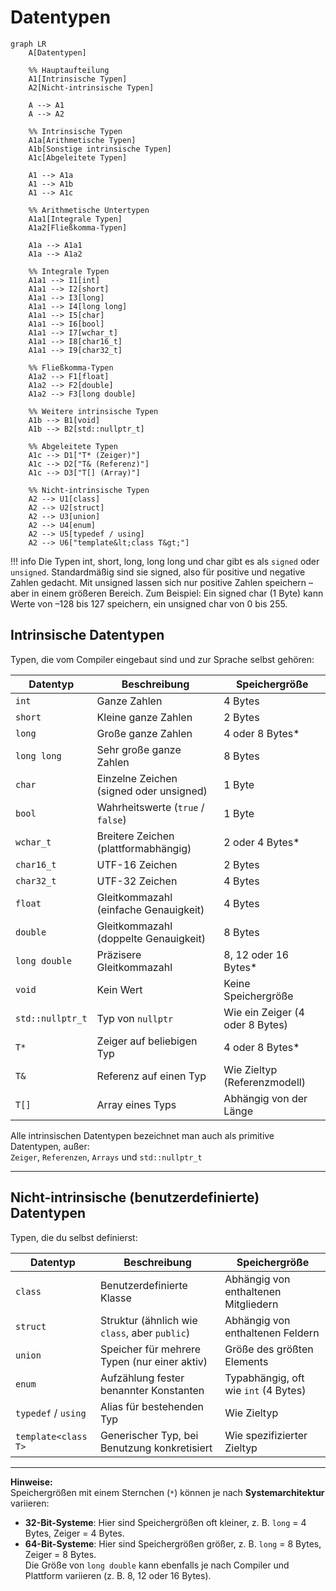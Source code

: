 # Datentypen

```mermaid
graph LR
    A[Datentypen]

    %% Hauptaufteilung
    A1[Intrinsische Typen]
    A2[Nicht-intrinsische Typen]

    A --> A1
    A --> A2

    %% Intrinsische Typen
    A1a[Arithmetische Typen]
    A1b[Sonstige intrinsische Typen]
    A1c[Abgeleitete Typen]

    A1 --> A1a
    A1 --> A1b
    A1 --> A1c

    %% Arithmetische Untertypen
    A1a1[Integrale Typen]
    A1a2[Fließkomma-Typen]

    A1a --> A1a1
    A1a --> A1a2

    %% Integrale Typen
    A1a1 --> I1[int]
    A1a1 --> I2[short]
    A1a1 --> I3[long]
    A1a1 --> I4[long long]
    A1a1 --> I5[char]
    A1a1 --> I6[bool]
    A1a1 --> I7[wchar_t]
    A1a1 --> I8[char16_t]
    A1a1 --> I9[char32_t]

    %% Fließkomma-Typen
    A1a2 --> F1[float]
    A1a2 --> F2[double]
    A1a2 --> F3[long double]

    %% Weitere intrinsische Typen
    A1b --> B1[void]
    A1b --> B2[std::nullptr_t]

    %% Abgeleitete Typen
    A1c --> D1["T* (Zeiger)"]
    A1c --> D2["T& (Referenz)"]
    A1c --> D3["T[] (Array)"]

    %% Nicht-intrinsische Typen
    A2 --> U1[class]
    A2 --> U2[struct]
    A2 --> U3[union]
    A2 --> U4[enum]
    A2 --> U5[typedef / using]
    A2 --> U6["template&lt;class T&gt;"]
```

!!! info
    Die Typen int, short, long, long long und char gibt es als `signed` oder `unsigned`.
    Standardmäßig sind sie signed, also für positive und negative Zahlen gedacht.
    Mit unsigned lassen sich nur positive Zahlen speichern – aber in einem größeren Bereich.
    Zum Beispiel: Ein signed char (1 Byte) kann Werte von –128 bis 127 speichern,
    ein unsigned char von 0 bis 255.

## Intrinsische Datentypen

Typen, die vom Compiler eingebaut sind und zur Sprache selbst gehören:

| **Datentyp**          | **Beschreibung**                            | **Speichergröße**               |
|-----------------------|---------------------------------------------|---------------------------------|
| `int`                 | Ganze Zahlen                                | 4 Bytes                         |
| `short`               | Kleine ganze Zahlen                         | 2 Bytes                         |
| `long`                | Große ganze Zahlen                          | 4 oder 8 Bytes*                 |
| `long long`           | Sehr große ganze Zahlen                     | 8 Bytes                         |
| `char`                | Einzelne Zeichen (signed oder unsigned)     | 1 Byte                          |
| `bool`                | Wahrheitswerte (`true` / `false`)           | 1 Byte                          |
| `wchar_t`             | Breitere Zeichen (plattformabhängig)        | 2 oder 4 Bytes*                 |
| `char16_t`            | UTF-16 Zeichen                              | 2 Bytes                         |
| `char32_t`            | UTF-32 Zeichen                              | 4 Bytes                         |
| `float`               | Gleitkommazahl (einfache Genauigkeit)       | 4 Bytes                         |
| `double`              | Gleitkommazahl (doppelte Genauigkeit)       | 8 Bytes                         |
| `long double`         | Präzisere Gleitkommazahl                    | 8, 12 oder 16 Bytes*            |
| `void`                | Kein Wert                                   | Keine Speichergröße             |
| `std::nullptr_t`      | Typ von `nullptr`                           | Wie ein Zeiger (4 oder 8 Bytes) |
| `T*`                  | Zeiger auf beliebigen Typ                   | 4 oder 8 Bytes*                 |
| `T&`                  | Referenz auf einen Typ                      | Wie Zieltyp (Referenzmodell)    |
| `T[]`                 | Array eines Typs                            | Abhängig von der Länge          |

Alle intrinsischen Datentypen bezeichnet man auch als primitive Datentypen, außer:  
`Zeiger`, `Referenzen`, `Arrays` und `std::nullptr_t`

---

## Nicht-intrinsische (benutzerdefinierte) Datentypen

Typen, die du selbst definierst:

| **Datentyp**         | **Beschreibung**                              | **Speichergröße**                     |
|----------------------|-----------------------------------------------|---------------------------------------|
| `class`              | Benutzerdefinierte Klasse                     | Abhängig von enthaltenen Mitgliedern  |
| `struct`             | Struktur (ähnlich wie `class`, aber `public`) | Abhängig von enthaltenen Feldern      |
| `union`              | Speicher für mehrere Typen (nur einer aktiv)  | Größe des größten Elements            |
| `enum`               | Aufzählung fester benannter Konstanten        | Typabhängig, oft wie `int` (4 Bytes)  |
| `typedef` / `using`  | Alias für bestehenden Typ                     | Wie Zieltyp                           |
| `template<class T>`  | Generischer Typ, bei Benutzung konkretisiert  | Wie spezifizierter Zieltyp            |


---

**Hinweise:**  
Speichergrößen mit einem Sternchen (`*`) können je nach **Systemarchitektur** variieren:  
  - **32-Bit-Systeme**: Hier sind Speichergrößen oft kleiner, z. B. `long` = 4 Bytes, Zeiger = 4 Bytes.  
  - **64-Bit-Systeme**: Hier sind Speichergrößen größer, z. B. `long` = 8 Bytes, Zeiger = 8 Bytes.  
Die Größe von `long double` kann ebenfalls je nach Compiler und Plattform variieren (z. B. 8, 12 oder 16 Bytes).

